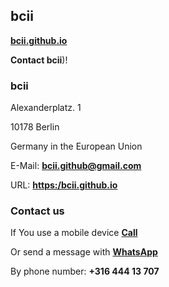 ## <strong>bcii</strong>
<a href="https://bcii.github.io/"><strong>bcii.github.io</strong></a>
  
<strong>Contact bcii</strong>)!


### <strong>bcii</strong>
Alexanderplatz. 1

10178 Berlin

Germany in the European Union

E-Mail: <a href="mailto:bcii bcii.github@gmail.com?Subject=Hello%20again" target="_top"><strong>bcii.github@gmail.com</strong></a>

URL: <a href="https://bcii.github.io/"><strong>https:/bcii.github.io</strong></a>

### <strong>Contact us</strong>
If You use a mobile device <a href="tel:31644413707"><strong>Call</strong></a>

Or send a message with <a href="https://wa.me/31644413707" target="_blank" rel="noopener"><strong>WhatsApp</strong></a>

By phone number: <strong>+316 444 13 707</strong>
